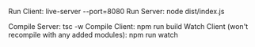 Run Client: live-server --port=8080
Run Server: node dist/index.js 

Compile Server: tsc -w 
Compile Client: npm run build
Watch Client (won't recompile with any added modules): npm run watch